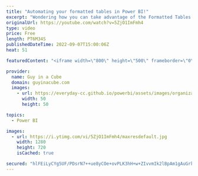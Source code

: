 ```yaml
---
title: "Automating your formatted tables in Power BI!"
excerpt: "Wondering how you can take advantage of the Formatted Tables feature in Power BI and automate the output to email? Jason Himmelstein shows you how you can do this with Power Automate!  Connect with Jason: https://twitter.com/jasehimm https://www.linkedin.com/in/jasonhimmelstein/ https://bifocal.show/"
originalUrl: https://youtube.com/watch?v=5ZjO1ImFmh4
type: video
price: Free
length: PT6M34S
publishedDateTime: 2022-09-07T15:00:06Z
heat: 51

featuredContent: "<iframe width=\"800\" height=\"500\" frameborder=\"0\" src=\"https://www.youtube.com/embed/5ZjO1ImFmh4\" allow=\"accelerometer; autoplay; encrypted-media; gyroscope; picture-in-picture\" allowfullscreen></iframe>"

provider:
  name: Guy in a Cube
  domain: guyinacube.com
  images:
    - url: https://everyday-cc.github.io/powerbi/assets/images/organizations/guyinacube.com-50x50.jpg
      width: 50
      height: 50

topics:
  - Power BI

images:
  - url: https://i.ytimg.com/vi/5ZjO1ImFmh4/maxresdefault.jpg
    width: 1280
    height: 720
    isCached: true

secured: "hlFEiLyCYg5UF/PDsrN7++ue8yCOe+ovPLK3hH+w+ZIvvmIk2lBpAm1gAuGrkgwW4Gq5zPftckiOlw8tCEIo74f1+JnC4CiH4js3qWS3Jeg5H+C4AFQTJVou6nbTf/X//i/r5gZuZzqx/EZN+nSgqNV8I39OoG3F2uqwbLJ54C2So0QqzxM/mSPPTCQCqtFCJPJXXEM7oSHtjxepYkiKJl/BSERH0s5bVuKejvr8o1epYtrW7U6iDcAoAiwag0tytOiH716YLZaVlK+j7cKwn4Hcbu+aa1fvZB93aTNLL2rEDnDko705xWKDe7bNdh9UotOnaMmcSpyi2QeiMYG1VGFygmvtn5f8plJA++CKl4lb9yT9NU8n8z5PvsYHYVX/68ozEiCbx489kNYAjRzb5czECD/mJFMopUTMEc1T61w=;t88mk5H8yjt8JmF2HkeqWQ=="
---
```


